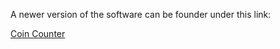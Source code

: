 A newer version of the software can be founder under this link:

[Coin Counter](https://drive.google.com/drive/folders/1uKry7a9WFAJVVKBn9ixFzLu57wRnEKeA?usp=sharing)

